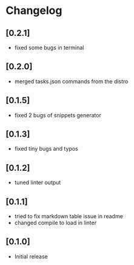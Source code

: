 # Changelog

## [0.2.1]
- fixed some bugs in terminal

## [0.2.0]
- merged tasks.json commands from the distro

## [0.1.5]
- fixed 2 bugs of snippets generator

## [0.1.3]
- fixed tiny bugs and typos

## [0.1.2]
- tuned linter output

## [0.1.1]
- tried to fix markdown table issue in readme
- changed compile to load in linter

## [0.1.0]
- Initial release